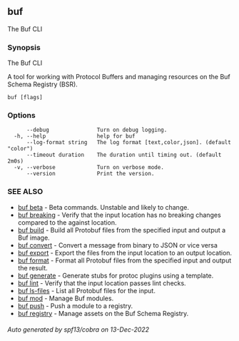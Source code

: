 ## buf

The Buf CLI

### Synopsis

The Buf CLI

A tool for working with Protocol Buffers and managing resources on the Buf Schema Registry (BSR).

```
buf [flags]
```

### Options

```
      --debug               Turn on debug logging.
  -h, --help                help for buf
      --log-format string   The log format [text,color,json]. (default "color")
      --timeout duration    The duration until timing out. (default 2m0s)
  -v, --verbose             Turn on verbose mode.
      --version             Print the version.
```

### SEE ALSO

* [buf beta](buf_beta.md)	 - Beta commands. Unstable and likely to change.
* [buf breaking](buf_breaking.md)	 - Verify that the input location has no breaking changes compared to the against location.
* [buf build](buf_build.md)	 - Build all Protobuf files from the specified input and output a Buf image.
* [buf convert](buf_convert.md)	 - Convert a message from binary to JSON or vice versa
* [buf export](buf_export.md)	 - Export the files from the input location to an output location.
* [buf format](buf_format.md)	 - Format all Protobuf files from the specified input and output the result.
* [buf generate](buf_generate.md)	 - Generate stubs for protoc plugins using a template.
* [buf lint](buf_lint.md)	 - Verify that the input location passes lint checks.
* [buf ls-files](buf_ls-files.md)	 - List all Protobuf files for the input.
* [buf mod](buf_mod.md)	 - Manage Buf modules.
* [buf push](buf_push.md)	 - Push a module to a registry.
* [buf registry](buf_registry.md)	 - Manage assets on the Buf Schema Registry.

###### Auto generated by spf13/cobra on 13-Dec-2022
